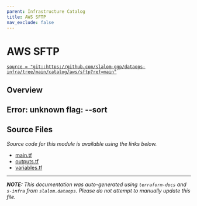 ```yaml
---
parent: Infrastructure Catalog
title: AWS SFTP
nav_exclude: false
---
```

# AWS SFTP

[`source = "git::https://github.com/slalom-ggp/dataops-infra/tree/main/catalog/aws/sftp?ref=main"`](https://github.com/slalom-ggp/dataops-infra/tree/main/catalog/aws/sftp)

## Overview


Error: unknown flag: --sort
---------------------

## Source Files

_Source code for this module is available using the links below._

* [main.tf](https://github.com/slalom-ggp/dataops-infra/tree/main//catalog/aws/sftp/main.tf)
* [outputs.tf](https://github.com/slalom-ggp/dataops-infra/tree/main//catalog/aws/sftp/outputs.tf)
* [variables.tf](https://github.com/slalom-ggp/dataops-infra/tree/main//catalog/aws/sftp/variables.tf)

---------------------

_**NOTE:** This documentation was auto-generated using
`terraform-docs` and `s-infra` from `slalom.dataops`.
Please do not attempt to manually update this file._

